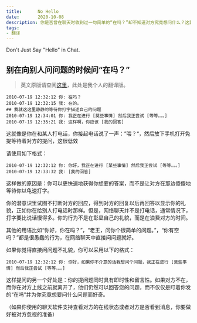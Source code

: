 ```yaml
---
title:      No Hello
date:       2020-10-08
description: 你是否曾在聊天时收到过一句简单的“在吗？”却不知道对方究竟想问什么？这篇文章深入探讨了为什么在网络聊天中直接提问比先打招呼更高效、更礼貌。通过生动的对话示例和对比分析，作者解释了“先问问题再等待回复”的模式如何浪费双方时间，并提供了更有效的沟通方式。无论是工作交流还是日常聊天，学会直接表达问题不仅能节省时间，还能让对方更快地提供帮助。如果你希望提升在线沟通的效率，这篇文章将为你提供实用的建议和清晰的范例。
tags:
- 翻译
---
```


Don't Just Say "Hello" in Chat.

## 别在向别人问问题的时候问“在吗？”

> 英文原版请查阅[这里](https://www.nohello.com/)，此处是我个人的翻译版。

```
2010-07-19 12:32:12 你: 在吗？
2010-07-19 12:32:15 我: 在的。
## 我就这这里静静的等待你打字描述自己的问题
2010-07-19 12:34:01 你: 我正在进行 [莫些事情] 然后我正尝试 [等等。。。]
2010-07-19 12:35:21 我: 这样啊，你应该 [我的回答]
```

这就像是你在和某人打电话，你接起电话说了一声：”喂？“，然后放下手机打开免提等待着对方的提问，这很低效

请使用如下格式：

```
2010-07-19 12:32:12 你: 你好，我正在进行 [某些事情] 然后我正尝试 [等等。。。]
2010-07-19 12:33:32 我: [我的回答]
```

这样做的原因是：你可以更快速地获得你想要的答案，而不是让对方在那边傻傻地等待你以龟速打字。

你的潜意识里试图不打断对方的回应，得到对方的回复以后再回答以显示你的礼貌，正如你在给别人打电话时那样。但是，网络聊天并不是打电话，通常情况下，打字要比说话慢得多。你的行为不是在彰显自己的礼貌，而是在浪费对方的时间。

其他的用语比如“你好，你在吗？”，“老王，问你个很简单的问题。”，“你有空吗？”都是很愚蠢的行为，在网络聊天中直接问问题就好。

如果你觉得直接问问题不礼貌，你可以采用以下的格式：

```
2010-07-19 12:32:12 你: 你好，如果你不介意的话我想问个问题，我正在进行 [莫些事情] 然后我正尝试 [等等。。。]
```

这样提问的另一个好处是：你的提问题同时具有即时性和留言性。如果对方不在，而你在对方上线之前就离开了，他们仍然可以回答您的问题，而不仅仅是盯着你发的“在吗”并为你究竟想要问什么问题而好奇。

（如果你使用的聊天软件支持查看对方的在线状态或者对方是否看到消息，你要做好被对方忽视的准备）
